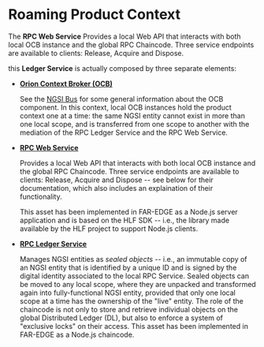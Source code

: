 # Roaming Product Context 

The **RPC Web Service** Provides a local Web API that interacts with both local OCB instance and the global RPC Chaincode. Three service endpoints are available to clients: Release, Acquire and Dispose.

this **Ledger Service** is actually composed by three separate elements:

-   **[Orion Context Broker (OCB)](https://fiware-orion.readthedocs.io/)**

    See the [NGSI Bus](https://github.com/far-edge/DistributedLedger/edit/develop/ngsi-bus) for some general information about the OCB component. In this context, local OCB instances hold the product context one at a time: the same NGSI entity cannot exist in more than one local scope, and is transferred from one scope to another with the mediation of the RPC Ledger Service and the RPC Web Service.

-   **[RPC Web Service](https://github.com/far-edge/DistributedLedger/edit/develop/roaming-product-context/client)**

    Provides a local Web API that interacts with both local OCB instance and the global RPC Chaincode. Three service endpoints are available to clients: Release, Acquire and Dispose -- see below for their documentation, which also includes an explaination of their functionality.

    This asset has been implemented in FAR-EDGE as a Node.js server application and is based on the HLF SDK -- i.e., the library made available by the HLF project to support Node.js clients.

-   **[RPC Ledger Service](https://github.com/far-edge/DistributedLedger/edit/develop/roaming-product-context/chaincode)**

    Manages NGSI entities as *sealed objects* -- i.e., an immutable copy of an NGSI entity that is identified by a unique ID and is signed by the digital identity associated to the local RPC Service. Sealed objects can be moved to any local scope, where they are unpacked and transformed again into fully-functional NGSI entity, provided that only one local scope at a time has the ownership of the "live" entity. The role of the chaincode is not only to store and retrieve individual objects on the global Distributed Ledger (DL), but also to enforce a system of "exclusive locks" on their access.
This asset has been implemented in FAR-EDGE as a Node.js chaincode.
